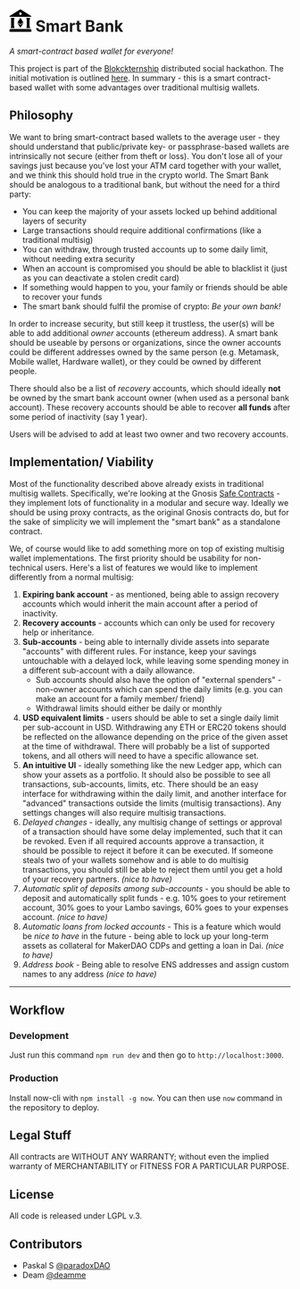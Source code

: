 # <img src="./src/assets/LogoMakr_7TyJtZ.png" alt="logo" width="40px"/> Smart Bank

*A smart-contract based wallet for everyone!*

This project is part of the [Blokckternship](https://github.com/Blockternship/take-off) distributed social hackathon. The initial motivation is outlined [here](https://github.com/Blockternship/projects/issues/7). In summary - this is a smart contract-based wallet with some advantages over traditional multisig wallets.

## Philosophy

We want to bring smart-contract based wallets to the average user - they should understand that public/private key- or passphrase-based wallets are intrinsically not secure (either from theft or loss). You don't lose all of your savings just because you've lost your ATM card together with your wallet, and we think this should hold true in the crypto world. The Smart Bank should be analogous to a traditional bank, but without the need for a third party:
 
* You can keep the majority of your assets locked up behind additional layers of security
* Large transactions should require additional confirmations (like a traditional multisig)
* You can withdraw, through trusted accounts up to some daily limit, without needing extra security
* When an account is compromised you should be able to blacklist it (just as you can deactivate a stolen credit card)
* If something would happen to you, your family or friends should be able to recover your funds
* The smart bank should fulfil the promise of crypto: *Be your own bank!*

In order to increase security, but still keep it trustless, the user(s) will be able to add additional *owner* accounts (ethereum address). A smart bank should be useable by persons or organizations, since the owner accounts could be different addresses owned by the same person (e.g. Metamask, Mobile wallet, Hardware wallet), or they could be owned by different people.

There should also be a list of *recovery* accounts, which should ideally **not** be owned by the smart bank account owner (when used as a personal bank account). These recovery accounts should be able to recover **all funds** after some period of inactivity (say 1 year).

Users will be advised to add at least two owner and two recovery accounts.

## Implementation/ Viability

Most of the functionality described above already exists in traditional multisig wallets. Specifically, we're looking at the Gnosis [Safe Contracts](https://github.com/gnosis/safe-contracts) - they implement lots of functionality in a modular and secure way. Ideally we should be using proxy contracts, as the original Gnosis contracts do, but for the sake of simplicity we will implement the "smart bank" as a standalone contract. 

We, of course would like to add something more on top of  existing multisig wallet implementations. The first priority should be usability for non-technical users. Here's a list of features we would like to implement differently from a normal multisig:

1. **Expiring bank account** - as mentioned, being able to assign recovery accounts which would inherit the main account after a period of inactivity.
2. **Recovery accounts** - accounts which can only be used for recovery help or inheritance.
3. **Sub-accounts** - being able to internally divide assets into separate "accounts" with different rules. For instance, keep your savings untouchable with a delayed lock, while leaving some spending money in a different sub-account with a daily allowance.
    * Sub accounts should also have the option of "external spenders" - non-owner accounts which can spend the daily limits (e.g. you can make an account for a family member/ friend)
    * Withdrawal limits should either be daily or monthly
4. **USD equivalent limits** - users should be able to set a single daily limit per sub-account in USD. Withdrawing any ETH or ERC20 tokens should be reflected on the allowance depending on the price of the given asset at the time of withdrawal. There will probably be a list of supported tokens, and all others will need to have a specific allowance set.
5. **An intuitive UI** - ideally something like the new Ledger app, which can show your assets as a portfolio. It should also be possible to see all transactions, sub-accounts, limits, etc. There should be an easy interface for withdrawing within the daily limit, and another interface for "advanced" transactions outside the limits (multisig transactions). Any settings changes will also require multisig transactions.
6. *Delayed changes* - ideally, any multisig change of settings or approval of a transaction should have some delay implemented, such that it can be revoked. Even if all required accounts approve a transaction, it should be possible to reject it before it can be executed. If someone steals two of your wallets somehow and is able to do multisig transactions, you should still be able to reject them until you get a hold of your recovery partners. *(nice to have)*
7. *Automatic split of deposits among sub-accounts* - you should be able to deposit and automatically split funds - e.g. 10% goes to your retirement account, 30% goes to your Lambo savings, 60% goes to your expenses account. *(nice to have)*
8. *Automatic loans from locked accounts* - This is a feature which would be *nice to have* in the future - being able to lock up your long-term assets as collateral for MakerDAO CDPs and getting a loan in Dai. *(nice to have)*
9. *Address book* - Being able to resolve ENS addresses and assign custom names to any address *(nice to have)*

---

## Workflow

### Development

Just run this command `npm run dev` and then go to `http://localhost:3000`.

### Production

Install now-cli with `npm install -g now`. You can then use `now` command in the repository to deploy.

## Legal Stuff

All contracts are WITHOUT ANY WARRANTY; without even the implied warranty of MERCHANTABILITY or FITNESS FOR A PARTICULAR PURPOSE.

## License

All code is released under LGPL v.3.

## Contributors

* Paskal S [@paradoxDAO](https://github.com/paradoxDAO)
* Deam [@deamme](https://github.com/deamme)